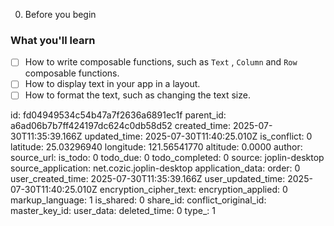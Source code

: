 00. Before you begin

### What you'll learn 
- [ ] How to write composable functions, such as `Text` , `Column` and `Row` composable functions.
- [ ] How to display text in your app in a layout.
- [ ] How to format the text, such as changing the text size.

id: fd04949534c54b47a7f2636a6891ec1f
parent_id: a6ad06b7b7ff424197dc624c0db58d52
created_time: 2025-07-30T11:35:39.166Z
updated_time: 2025-07-30T11:40:25.010Z
is_conflict: 0
latitude: 25.03296940
longitude: 121.56541770
altitude: 0.0000
author: 
source_url: 
is_todo: 0
todo_due: 0
todo_completed: 0
source: joplin-desktop
source_application: net.cozic.joplin-desktop
application_data: 
order: 0
user_created_time: 2025-07-30T11:35:39.166Z
user_updated_time: 2025-07-30T11:40:25.010Z
encryption_cipher_text: 
encryption_applied: 0
markup_language: 1
is_shared: 0
share_id: 
conflict_original_id: 
master_key_id: 
user_data: 
deleted_time: 0
type_: 1